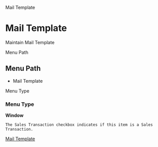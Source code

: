 
Mail Template
# Mail Template


Maintain Mail Template

Menu Path
## Menu Path



- Mail Template

Menu Type
### Menu Type

**Window**

```
The Sales Transaction checkbox indicates if this item is a Sales Transaction.
```

[Mail Template](../../functional-guide/window/window-mail-template.md)